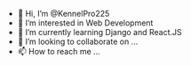 - 👋 Hi, I’m @KennelPro225
- 👀 I’m interested in Web Development
- 🌱 I’m currently learning Django and React.JS
- 💞️ I’m looking to collaborate on ...
- 📫 How to reach me ...

<!---
KennelPro225/KennelPro225 is a ✨ special ✨ repository because its `README.md` (this file) appears on your GitHub profile.
You can click the Preview link to take a look at your changes.
--->
